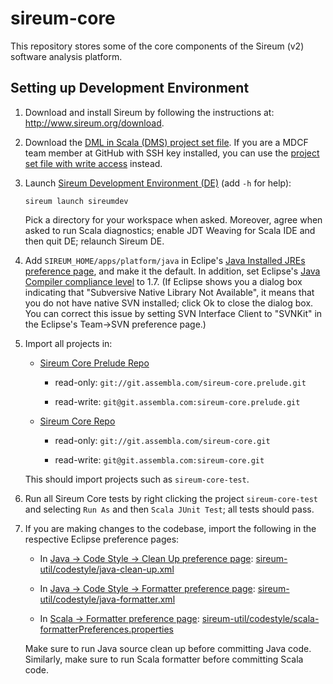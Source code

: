 sireum-core
===========

This repository stores some of the core components of the Sireum (v2)
software analysis platform.

Setting up Development Environment
----------------------------------

1.  Download and install Sireum by following the instructions at:
    <http://www.sireum.org/download>.

2.  Download the [DML in Scala (DMS) project set
    file](https://github.com/mdcf/devicemodel/blob/master/dms.psf). If
    you are a MDCF team member at GitHub with SSH key installed, you can
    use the [project set file with write
    access](https://github.com/mdcf/devicemodel/blob/master/dms.psf)
    instead.

3.  Launch [Sireum Development Environment
    (DE)](http://www.sireum.org/features) (add `-h` for help):

        sireum launch sireumdev

    Pick a directory for your workspace when asked. Moreover, agree when
    asked to run Scala diagnostics; enable JDT Weaving for Scala IDE and
    then quit DE; relaunch Sireum DE.

4.  Add `SIREUM_HOME/apps/platform/java` in Eclipe's [Java Installed
    JREs preference
    page](http://help.eclipse.org/juno/index.jsp?topic=%2Forg.eclipse.jdt.doc.user%2Freference%2Fpreferences%2Fjava%2Fdebug%2Fref-installed_jres.htm),
    and make it the default. In addition, set Eclipse's [Java Compiler
    compliance
    level](http://help.eclipse.org/juno/index.jsp?topic=%2Forg.eclipse.jdt.doc.user%2Freference%2Fpreferences%2Fjava%2Fref-preferences-compiler.htm)
    to 1.7. (If Eclipse shows you a dialog box indicating that
    "Subversive Native Library Not Available", it means that you do not
    have native SVN installed; click Ok to close the dialog box. You can
    correct this issue by setting SVN Interface Client to "SVNKit" in
    the Eclipse's Team-\>SVN preference page.)

5.  Import all projects in:

    -   [Sireum Core Prelude
        Repo](https://www.assembla.com/code/sireum-core/git-3/nodes)

        -   read-only: `git://git.assembla.com/sireum-core.prelude.git`

        -   read-write: `git@git.assembla.com:sireum-core.prelude.git`

    -   [Sireum Core
        Repo](https://www.assembla.com/code/sireum-core/git/nodes)

        -   read-only: `git://git.assembla.com/sireum-core.git`

        -   read-write: `git@git.assembla.com:sireum-core.git`

    This should import projects such as `sireum-core-test`.

6.  Run all Sireum Core tests by right clicking the project
    `sireum-core-test` and selecting `Run As` and then
    `Scala JUnit Test`; all tests should pass.

7.  If you are making changes to the codebase, import the following in
    the respective Eclipse preference pages:

    -   In [Java -\> Code Style -\> Clean Up preference
        page](http://help.eclipse.org/juno/index.jsp?topic=%2Forg.eclipse.jdt.doc.user%2Freference%2Fpreferences%2Fjava%2Fcodestyle%2Fref-preferences-cleanup.htm):
        [sireum-util/codestyle/java-clean-up.xml](https://www.assembla.com/code/sireum-core/git-3/nodes/master/sireum-util/codestyle/java-clean-up.xml)

    -   In [Java -\> Code Style -\> Formatter preference
        page](http://help.eclipse.org/juno/index.jsp?topic=%2Forg.eclipse.jdt.doc.user%2Freference%2Fpreferences%2Fjava%2Fcodestyle%2Fref-preferences-formatter.htm):
        [sireum-util/codestyle/java-formatter.xml](https://www.assembla.com/code/sireum-core/git-3/nodes/master/sireum-util/codestyle/java-formatter.xml)

    -   In [Scala -\> Formatter preference
        page](http://scala-ide.org/docs/current-user-doc/features/typingviewing/formatting/index.html):
        [sireum-util/codestyle/scala-formatterPreferences.properties](https://www.assembla.com/code/sireum-core/git-3/nodes/master/sireum-util/codestyle/scala-formatterPreferences.properties)

    Make sure to run Java source clean up before committing Java code.
    Similarly, make sure to run Scala formatter before committing Scala
    code.


